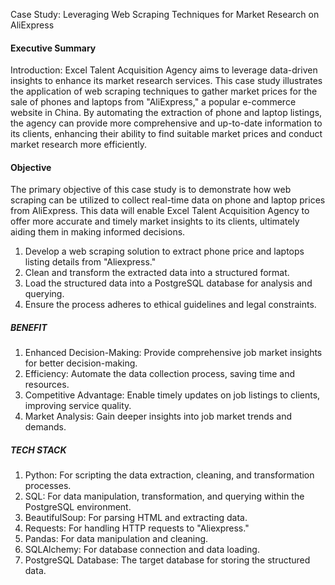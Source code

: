 Case Study: Leveraging Web Scraping Techniques for Market Research on AliExpress

#### Executive Summary
Introduction:
Excel Talent Acquisition Agency aims to leverage data-driven insights to enhance its market research 
services. This case study illustrates the application of web scraping techniques to gather market prices
for the sale of phones and laptops from "AliExpress," a popular e-commerce website in China.
By automating the extraction of phone and laptop listings, the agency can provide more comprehensive and up-to-date information to its clients,
enhancing their ability to find suitable market prices and conduct market research more efficiently.

#### Objective
The primary objective of this case study is to demonstrate how web scraping can be utilized to collect real-time data on phone and laptop prices from AliExpress. This data will enable Excel Talent Acquisition Agency to offer more accurate and timely market insights to its clients, ultimately aiding them in making informed decisions.
1. Develop a web scraping solution to extract phone price and laptops listing details from "Aliexpress."
2.  Clean and transform the extracted data into a structured format.
3.  Load the structured data into a PostgreSQL database for analysis and querying.
4.  Ensure the process adheres to ethical guidelines and legal constraints.


##### BENEFIT 
1. Enhanced Decision-Making: Provide comprehensive job market insights for better decision-making.
2. Efficiency: Automate the data collection process, saving time and resources.
3. Competitive Advantage: Enable timely updates on job listings to clients, improving service quality.
4.  Market Analysis: Gain deeper insights into job market trends and demands.


##### TECH STACK
1. Python: For scripting the data extraction, cleaning, and transformation processes.
2. SQL: For data manipulation, transformation, and querying within the PostgreSQL environment.
3. BeautifulSoup: For parsing HTML and extracting data.
4. Requests: For handling HTTP requests to "Aliexpress."
5. Pandas: For data manipulation and cleaning.
6. SQLAlchemy: For database connection and data loading.
7. PostgreSQL Database: The target database for storing the structured data.




